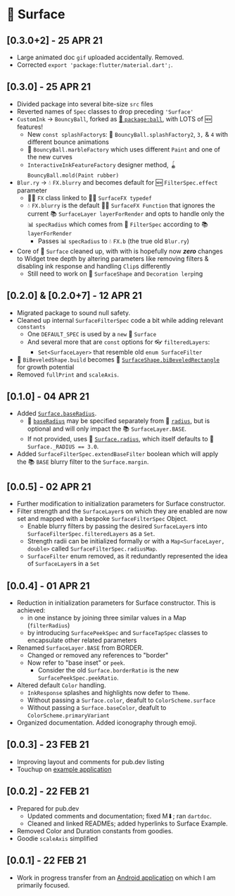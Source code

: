 # 🌟 Surface
## **[0.3.0+2] - 25 APR 21**
- Large animated doc `gif` uploaded accidentally. Removed.
- Corrected `export 'package:flutter/material.dart';`.

## **[0.3.0] - 25 APR 21**
- Divided package into several bite-size `src` files
- Reverted names of `Spec` classes to drop preceding `'Surface'`
- `CustomInk` -> `BouncyBall`, forked as [🏓 `package:ball`](https://pub.dev/packages/ball), with LOTS of 🆕 features!
  - New `const splashFactory`s: 🏓 `BouncyBall.splashFactory2`, `3,` & `4` with different bounce animations
  - 🔮 `BouncyBall.marbleFactory` which uses different `Paint` and one of the new curves
  - `InteractiveInkFeatureFactory` designer method, 🪀 `BouncyBall.mold(Paint rubber)`
- `Blur.ry` -> 💧 `FX.blurry` and becomes default for 🆕 `FilterSpec.effect` parameter
  - 🤹‍♂️ `FX` class linked to 🤹‍♂️ `SurfaceFX typedef`
  - 💧 `FX.blurry` is the default 🤹‍♂️ `SurfaceFX Function` that ignores the current 📚 `SurfaceLayer layerForRender` and opts to handle only the 📊 `specRadius` which comes from 🔬 `FilterSpec` according to 📚 `layerForRender`
    - Passes 📊 `specRadius` to 💧 `FX.b` (the true old `Blur.ry`)
- Core of 🌟 `Surface` cleaned up, with with is hopefully now ***zero*** changes to Widget tree depth by altering parameters like removing filters & disabling ink response and handling `Clip`s differently
  -  Still need to work on 🔰 `SurfaceShape` and `Decoration lerp`ing

## **[0.2.0] & [0.2.0+7] - 12 APR 21**
- Migrated package to sound null safety.
- Cleaned up internal `SurfaceFilterSpec` code a bit while adding relevant `constants`
  - One `DEFAULT_SPEC` is used by a `new` 🌟 `Surface`
  - And several more that are `const` options for 👓 `filteredLayers`:
    - `Set<SurfaceLayer>` that resemble old `enum SurfaceFilter`
- 🔰 `BiBeveledShape.build` becomes 🔰 [`SurfaceShape.biBeveledRectangle`](https://pub.dev/documentation/surface/latest/surface/SurfaceShape/biBeveledRectangle.html) for growth potential
- Removed `fullPrint` and `scaleAxis`.

## **[0.1.0] - 04 APR 21**
- Added [`Surface.baseRadius`](https://pub.dev/documentation/surface/latest/surface/Surface/baseRadius.html).
  - 🔘 [`baseRadius`](https://pub.dev/documentation/surface/latest/surface/Surface/baseRadius.html) may be specified separately from 🔘 [`radius`](https://pub.dev/documentation/surface/latest/surface/Surface/radius.html), but is optional and will only impact the 📚 `SurfaceLayer.BASE`.
  - If not provided, uses 🔘 [`Surface.radius`](https://pub.dev/documentation/surface/latest/surface/Surface/radius.html), which itself defaults to 🔘 `Surface._RADIUS == 3.0`.
- Added `SurfaceFilterSpec.extendBaseFilter` boolean which will apply the 📚 `BASE` blurry filter to the `Surface.margin`.

## **[0.0.5] - 02 APR 21**
- Further modification to initialization parameters for Surface constructor.
- Filter strength and the `SurfaceLayer`s on which they are enabled are now set and mapped with a bespoke `SurfaceFilterSpec` Object.
  - Enable blurry filters by passing the desired `SurfaceLayer`s into `SurfaceFilterSpec.filteredLayers` as a `Set`.
  - Strength radii can be initialized formally or with a `Map<SurfaceLayer, double>` called `SurfaceFilterSpec.radiusMap`.
  - `SurfaceFilter` enum removed, as it redundantly represented the idea of `SurfaceLayer`s in a `Set`

## **[0.0.4] - 01 APR 21**
- Reduction in initialization parameters for Surface constructor. This is achieved:
  - in one instance by joining three similar values in a Map (`filterRadius`)
  - by introducing `SurfacePeekSpec` and `SurfaceTapSpec` classes to encapsulate other related parameters
- Renamed `SurfaceLayer.BASE` from BORDER.
  - Changed or removed any references to "border"
  - Now refer to "base inset" or `peek`.
    - Consider the old `Surface.borderRatio` is the new `SurfacePeekSpec.peekRatio`.
- Altered default `Color` handling.
  - `InkResponse` splashes and highlights now defer to `Theme`.
  - Without passing a `Surface.color`, deafult to `ColorScheme.surface`
  - Without passing a `Surface.baseColor`, deafult to `ColorScheme.primaryVariant`
- Organized documentation. Added iconography through emoji.

## **[0.0.3] - 23 FEB 21**
- Improving layout and comments for pub.dev listing
- Touchup on [example application](https://github.com/Zabadam/surface/tree/main/example)

## **[0.0.2] - 22 FEB 21**
- Prepared for pub.dev
    - Updated comments and documentation; fixed M⬇; ran `dartdoc`.
    - Cleaned and linked READMEs; added hyperlinks to Surface Example.
- Removed Color and Duration constants from goodies.
- Goodie `scaleAxis` simplified

## **[0.0.1] - 22 FEB 21**
- Work in progress transfer from an [Android application](https://play.google.com/store/apps/details?id=com.zaba.bug_bash 'Bug Bash in the Play Store') on which I am primarily focused.
